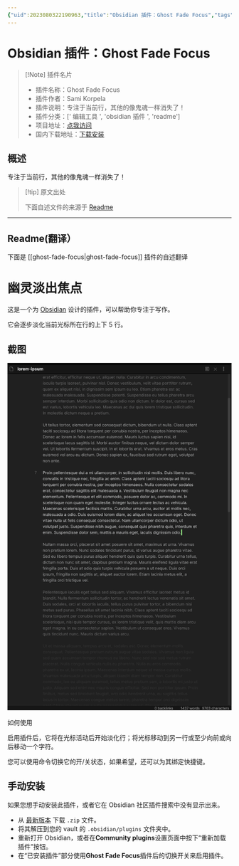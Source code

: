 ```yaml
---
{"uid":2023080322190963,"title":"Obsidian 插件：Ghost Fade Focus","tags":["编辑工具","obsidian插件","readme"],"description":"专注于当前行，其他的像鬼魂一样消失了！","author":"AI","type":"readme","draft":false,"editable":false,"modified":20230101000000,"dg-publish":true,"permalink":"/lake-of-knowledge/10-obsidian/obsidian/readme/ghost-fade-focus-readme/","dgPassFrontmatter":true}
---
```



# Obsidian 插件：Ghost Fade Focus

> [!Note] 插件名片
> - 插件名称：Ghost Fade Focus
> - 插件作者：Sami Korpela
> - 插件说明：专注于当前行，其他的像鬼魂一样消失了！
> - 插件分类：[' 编辑工具 ', 'obsidian 插件 ', 'readme']
> - 项目地址：[点我访问](https://github.com/skipadu/obsidian-ghost-fade-focus)
> - 国内下载地址：[下载安装](https://pkmer.cn/products/plugin/pluginMarket/?ghost-fade-focus)

## 概述

专注于当前行，其他的像鬼魂一样消失了！

> [!tip] 原文出处
>
>下面自述文件的来源于 [Readme](https://ghproxy.net/https://raw.githubusercontent.com/skipadu/obsidian-ghost-fade-focus/main/README.md)
>

---

## Readme(翻译）

下面是 [[ghost-fade-focus\|ghost-fade-focus]] 插件的自述翻译

# 幽灵淡出焦点

这是一个为 [Obsidian](https://obsidian.md/) 设计的插件，可以帮助你专注于写作。

它会逐步淡化当前光标所在行的上下 5 行。

## 截图

![Focus](https://raw.githubusercontent.com/skipadu/obsidian-ghost-fade-focus/main/images/focus.png "Focus")

如何使用

启用插件后，它将在光标活动后开始淡化行；将光标移动到另一行或至少向前或向后移动一个字符。

您可以使用命令切换它的开/关状态，如果希望，还可以为其绑定快捷键。

## 手动安装

如果您想手动安装此插件，或者它在 Obsidian 社区插件搜索中没有显示出来。

- 从 [最新版本](https://github.com/skipadu/obsidian-ghost-fade-focus/releases/latest) 下载 `.zip` 文件。
- 将其解压到您的 vault 的 `.obsidian/plugins` 文件夹中。
- 重新打开 Obsidian，或者在**Community plugins**设置页面中按下“重新加载插件”按钮。
- 在“已安装插件”部分使用**Ghost Fade Focus**插件后的切换开关来启用插件。



